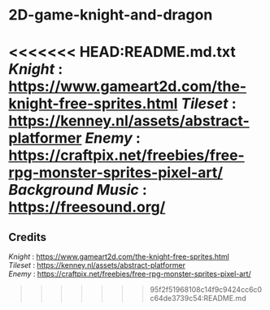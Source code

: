# 2D-game-knight-and-dragon

<<<<<<< HEAD:README.md.txt
*Knight* : https://www.gameart2d.com/the-knight-free-sprites.html
*Tileset* : https://kenney.nl/assets/abstract-platformer
*Enemy* : https://craftpix.net/freebies/free-rpg-monster-sprites-pixel-art/
*Background Music* : https://freesound.org/
=======
## Credits

*Knight* : https://www.gameart2d.com/the-knight-free-sprites.html <br />
*Tileset* : https://kenney.nl/assets/abstract-platformer <br />
*Enemy* : https://craftpix.net/freebies/free-rpg-monster-sprites-pixel-art/
>>>>>>> 95f2f51968108c14f9c9424cc6c0c64de3739c54:README.md
